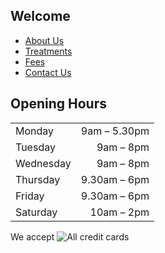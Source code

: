 ## Welcome

* [About Us](/about)
* [Treatments](/treatments)
* [Fees](/fees)
* [Contact Us](/contact)

## Opening Hours

|             |             |
|-------------|------------:|
| Monday      |  9am    –  5.30pm |
| Tuesday     |  9am    –  8pm |
| Wednesday   |  9am    –  8pm |
| Thursday    |  9.30am –  6pm |
| Friday      |  9.30am –  6pm |
| Saturday    |  10am   –  2pm |

We accept ![All credit cards](/creditcards.png)
